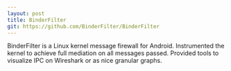 ```yaml
---
layout: post
title: BinderFilter
git: https://github.com/BinderFilter/BinderFilter
---
```


BinderFilter is a Linux kernel message firewall for Android. Instrumented the kernel to achieve full mediation on all messages passed.
Provided tools to visualize IPC on Wireshark or as nice granular graphs.




